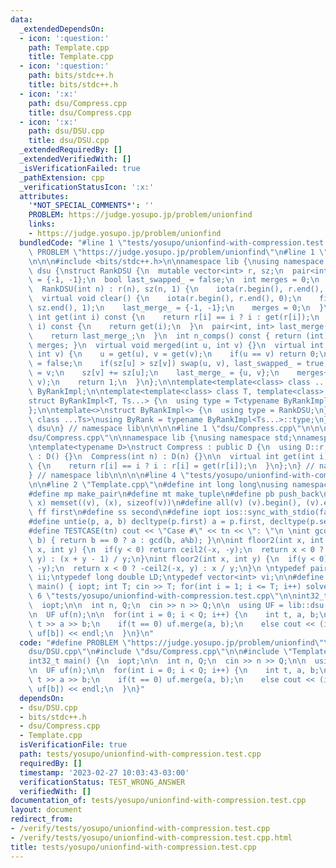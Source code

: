 ```yaml
---
data:
  _extendedDependsOn:
  - icon: ':question:'
    path: Template.cpp
    title: Template.cpp
  - icon: ':question:'
    path: bits/stdc++.h
    title: bits/stdc++.h
  - icon: ':x:'
    path: dsu/Compress.cpp
    title: dsu/Compress.cpp
  - icon: ':x:'
    path: dsu/DSU.cpp
    title: dsu/DSU.cpp
  _extendedRequiredBy: []
  _extendedVerifiedWith: []
  _isVerificationFailed: true
  _pathExtension: cpp
  _verificationStatusIcon: ':x:'
  attributes:
    '*NOT_SPECIAL_COMMENTS*': ''
    PROBLEM: https://judge.yosupo.jp/problem/unionfind
    links:
    - https://judge.yosupo.jp/problem/unionfind
  bundledCode: "#line 1 \"tests/yosupo/unionfind-with-compression.test.cpp\"\n#define\
    \ PROBLEM \"https://judge.yosupo.jp/problem/unionfind\"\n#line 1 \"dsu/DSU.cpp\"\
    \n\n\n#include <bits/stdc++.h>\n\nnamespace lib {\nusing namespace std;\nnamespace\
    \ dsu {\nstruct RankDSU {\n  mutable vector<int> r, sz;\n  pair<int, int> last_merge_\
    \ = {-1, -1};\n  bool last_swapped_ = false;\n  int merges = 0;\n  RankDSU() {}\n\
    \  RankDSU(int n) : r(n), sz(n, 1) {\n    iota(r.begin(), r.end(), 0);\n  }\n\
    \  virtual void clear() {\n    iota(r.begin(), r.end(), 0);\n    fill(sz.begin(),\
    \ sz.end(), 1);\n    last_merge_ = {-1, -1};\n    merges = 0;\n  }\n  virtual\
    \ int get(int i) const {\n    return r[i] == i ? i : get(r[i]);\n  }\n  int operator[](int\
    \ i) const {\n    return get(i);\n  }\n  pair<int, int> last_merge() const {\n\
    \    return last_merge_;\n  }\n  int n_comps() const { return (int)r.size() -\
    \ merges; }\n  virtual void merged(int u, int v) {}\n  virtual int merge(int u,\
    \ int v) {\n    u = get(u), v = get(v);\n    if(u == v) return 0;\n    last_swapped_\
    \ = false;\n    if(sz[u] > sz[v]) swap(u, v), last_swapped_ = true;\n    r[u]\
    \ = v;\n    sz[v] += sz[u];\n    last_merge_ = {u, v};\n    merges++;\n    merged(u,\
    \ v);\n    return 1;\n  }\n};\n\ntemplate<template<class> class ...Ts>\nstruct\
    \ ByRankImpl;\n\ntemplate<template<class> class T, template<class> class ...Ts>\n\
    struct ByRankImpl<T, Ts...> {\n  using type = T<typename ByRankImpl<Ts...>::type>;\n\
    };\n\ntemplate<>\nstruct ByRankImpl<> {\n  using type = RankDSU;\n};\n\ntemplate<template<class>\
    \ class ...Ts>\nusing ByRank = typename ByRankImpl<Ts...>::type;\n} // namespace\
    \ dsu\n} // namespace lib\n\n\n\n#line 1 \"dsu/Compress.cpp\"\n\n\n#line 4 \"\
    dsu/Compress.cpp\"\n\nnamespace lib {\nusing namespace std;\nnamespace dsu {\n\
    \ntemplate<typename D>\nstruct Compress : public D {\n  using D::r;\n\n  Compress()\
    \ : D() {}\n  Compress(int n) : D(n) {}\n\n  virtual int get(int i) const override\
    \ {\n    return r[i] == i ? i : r[i] = get(r[i]);\n  }\n};\n} // namespace dsu\n\
    } // namespace lib\n\n\n\n#line 4 \"tests/yosupo/unionfind-with-compression.test.cpp\"\
    \n\n#line 2 \"Template.cpp\"\n#define int long long\nusing namespace std;\n \n\
    #define mp make_pair\n#define mt make_tuple\n#define pb push_back\n#define ms(v,\
    \ x) memset((v), (x), sizeof(v))\n#define all(v) (v).begin(), (v).end()\n#define\
    \ ff first\n#define ss second\n#define iopt ios::sync_with_stdio(false); cin.tie(0)\n\
    #define untie(p, a, b) decltype(p.first) a = p.first, decltype(p.second) b = p.second\n\
    #define TESTCASE(tn) cout << \"Case #\" << tn << \": \"\n \nint gcd(int a, int\
    \ b) { return b == 0 ? a : gcd(b, a%b); }\n\nint floor2(int x, int y);\nint ceil2(int\
    \ x, int y) {\n  if(y < 0) return ceil2(-x, -y);\n  return x < 0 ? -floor2(-x,\
    \ y) : (x + y - 1) / y;\n}\nint floor2(int x, int y) {\n  if(y < 0) return floor2(-x,\
    \ -y);\n  return x < 0 ? -ceil2(-x, y) : x / y;\n}\n \ntypedef pair<int, int>\
    \ ii;\ntypedef long double LD;\ntypedef vector<int> vi;\n\n#define TC_MAIN int32_t\
    \ main() { iopt; int T; cin >> T; for(int i = 1; i <= T; i++) solve(i); }\n#line\
    \ 6 \"tests/yosupo/unionfind-with-compression.test.cpp\"\n\nint32_t main() {\n\
    \  iopt;\n\n  int n, Q;\n  cin >> n >> Q;\n\n  using UF = lib::dsu::ByRank<lib::dsu::Compress>;\n\
    \n  UF uf(n);\n\n  for(int i = 0; i < Q; i++) {\n    int t, a, b;\n    cin >>\
    \ t >> a >> b;\n    if(t == 0) uf.merge(a, b);\n    else cout << (int)(uf[a] ==\
    \ uf[b]) << endl;\n  }\n}\n"
  code: "#define PROBLEM \"https://judge.yosupo.jp/problem/unionfind\"\n#include \"\
    dsu/DSU.cpp\"\n#include \"dsu/Compress.cpp\"\n\n#include \"Template.cpp\"\n\n\
    int32_t main() {\n  iopt;\n\n  int n, Q;\n  cin >> n >> Q;\n\n  using UF = lib::dsu::ByRank<lib::dsu::Compress>;\n\
    \n  UF uf(n);\n\n  for(int i = 0; i < Q; i++) {\n    int t, a, b;\n    cin >>\
    \ t >> a >> b;\n    if(t == 0) uf.merge(a, b);\n    else cout << (int)(uf[a] ==\
    \ uf[b]) << endl;\n  }\n}"
  dependsOn:
  - dsu/DSU.cpp
  - bits/stdc++.h
  - dsu/Compress.cpp
  - Template.cpp
  isVerificationFile: true
  path: tests/yosupo/unionfind-with-compression.test.cpp
  requiredBy: []
  timestamp: '2023-02-27 10:03:43-03:00'
  verificationStatus: TEST_WRONG_ANSWER
  verifiedWith: []
documentation_of: tests/yosupo/unionfind-with-compression.test.cpp
layout: document
redirect_from:
- /verify/tests/yosupo/unionfind-with-compression.test.cpp
- /verify/tests/yosupo/unionfind-with-compression.test.cpp.html
title: tests/yosupo/unionfind-with-compression.test.cpp
---
```

